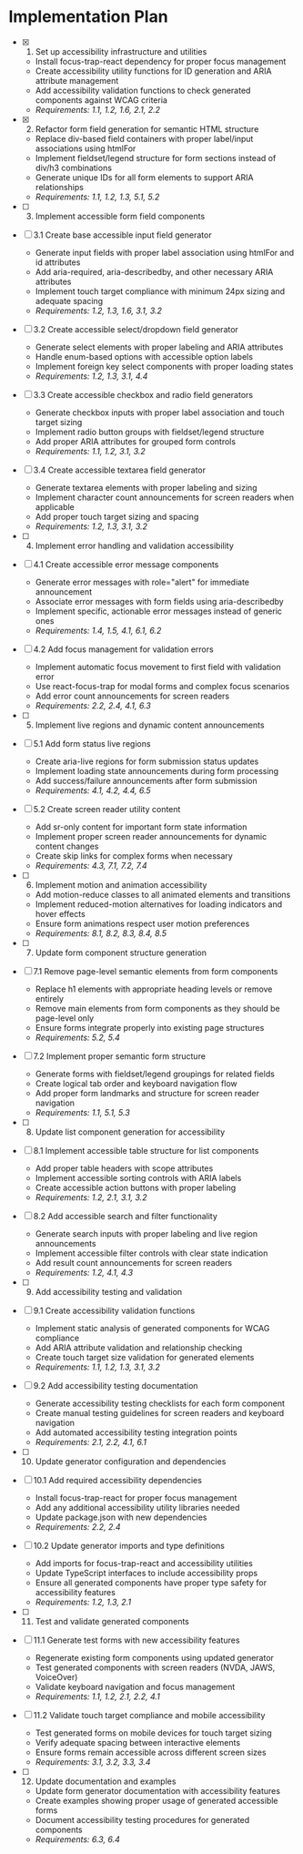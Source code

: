 # Implementation Plan

- [x] 1. Set up accessibility infrastructure and utilities

  - Install focus-trap-react dependency for proper focus management
  - Create accessibility utility functions for ID generation and ARIA attribute management
  - Add accessibility validation functions to check generated components against WCAG criteria
  - _Requirements: 1.1, 1.2, 1.6, 2.1, 2.2_

- [x] 2. Refactor form field generation for semantic HTML structure

  - Replace div-based field containers with proper label/input associations using htmlFor
  - Implement fieldset/legend structure for form sections instead of div/h3 combinations
  - Generate unique IDs for all form elements to support ARIA relationships
  - _Requirements: 1.1, 1.2, 1.3, 5.1, 5.2_

- [ ] 3. Implement accessible form field components
- [ ] 3.1 Create base accessible input field generator

  - Generate input fields with proper label association using htmlFor and id attributes
  - Add aria-required, aria-describedby, and other necessary ARIA attributes
  - Implement touch target compliance with minimum 24px sizing and adequate spacing
  - _Requirements: 1.2, 1.3, 1.6, 3.1, 3.2_

- [ ] 3.2 Create accessible select/dropdown field generator

  - Generate select elements with proper labeling and ARIA attributes
  - Handle enum-based options with accessible option labels
  - Implement foreign key select components with proper loading states
  - _Requirements: 1.2, 1.3, 3.1, 4.4_

- [ ] 3.3 Create accessible checkbox and radio field generators

  - Generate checkbox inputs with proper label association and touch target sizing
  - Implement radio button groups with fieldset/legend structure
  - Add proper ARIA attributes for grouped form controls
  - _Requirements: 1.1, 1.2, 3.1, 3.2_

- [ ] 3.4 Create accessible textarea field generator

  - Generate textarea elements with proper labeling and sizing
  - Implement character count announcements for screen readers when applicable
  - Add proper touch target sizing and spacing
  - _Requirements: 1.2, 1.3, 3.1, 3.2_

- [ ] 4. Implement error handling and validation accessibility
- [ ] 4.1 Create accessible error message components

  - Generate error messages with role="alert" for immediate announcement
  - Associate error messages with form fields using aria-describedby
  - Implement specific, actionable error messages instead of generic ones
  - _Requirements: 1.4, 1.5, 4.1, 6.1, 6.2_

- [ ] 4.2 Add focus management for validation errors

  - Implement automatic focus movement to first field with validation error
  - Use react-focus-trap for modal forms and complex focus scenarios
  - Add error count announcements for screen readers
  - _Requirements: 2.2, 2.4, 4.1, 6.3_

- [ ] 5. Implement live regions and dynamic content announcements
- [ ] 5.1 Add form status live regions

  - Create aria-live regions for form submission status updates
  - Implement loading state announcements during form processing
  - Add success/failure announcements after form submission
  - _Requirements: 4.1, 4.2, 4.4, 6.5_

- [ ] 5.2 Create screen reader utility content

  - Add sr-only content for important form state information
  - Implement proper screen reader announcements for dynamic content changes
  - Create skip links for complex forms when necessary
  - _Requirements: 4.3, 7.1, 7.2, 7.4_

- [ ] 6. Implement motion and animation accessibility

  - Add motion-reduce classes to all animated elements and transitions
  - Implement reduced-motion alternatives for loading indicators and hover effects
  - Ensure form animations respect user motion preferences
  - _Requirements: 8.1, 8.2, 8.3, 8.4, 8.5_

- [ ] 7. Update form component structure generation
- [ ] 7.1 Remove page-level semantic elements from form components

  - Replace h1 elements with appropriate heading levels or remove entirely
  - Remove main elements from form components as they should be page-level only
  - Ensure forms integrate properly into existing page structures
  - _Requirements: 5.2, 5.4_

- [ ] 7.2 Implement proper semantic form structure

  - Generate forms with fieldset/legend groupings for related fields
  - Create logical tab order and keyboard navigation flow
  - Add proper form landmarks and structure for screen reader navigation
  - _Requirements: 1.1, 5.1, 5.3_

- [ ] 8. Update list component generation for accessibility
- [ ] 8.1 Implement accessible table structure for list components

  - Add proper table headers with scope attributes
  - Implement accessible sorting controls with ARIA labels
  - Create accessible action buttons with proper labeling
  - _Requirements: 1.2, 2.1, 3.1, 3.2_

- [ ] 8.2 Add accessible search and filter functionality

  - Generate search inputs with proper labeling and live region announcements
  - Implement accessible filter controls with clear state indication
  - Add result count announcements for screen readers
  - _Requirements: 1.2, 4.1, 4.3_

- [ ] 9. Add accessibility testing and validation
- [ ] 9.1 Create accessibility validation functions

  - Implement static analysis of generated components for WCAG compliance
  - Add ARIA attribute validation and relationship checking
  - Create touch target size validation for generated elements
  - _Requirements: 1.1, 1.2, 1.3, 3.1, 3.2_

- [ ] 9.2 Add accessibility testing documentation

  - Generate accessibility testing checklists for each form component
  - Create manual testing guidelines for screen readers and keyboard navigation
  - Add automated accessibility testing integration points
  - _Requirements: 2.1, 2.2, 4.1, 6.1_

- [ ] 10. Update generator configuration and dependencies
- [ ] 10.1 Add required accessibility dependencies

  - Install focus-trap-react for proper focus management
  - Add any additional accessibility utility libraries needed
  - Update package.json with new dependencies
  - _Requirements: 2.2, 2.4_

- [ ] 10.2 Update generator imports and type definitions

  - Add imports for focus-trap-react and accessibility utilities
  - Update TypeScript interfaces to include accessibility props
  - Ensure all generated components have proper type safety for accessibility features
  - _Requirements: 1.2, 1.3, 2.1_

- [ ] 11. Test and validate generated components
- [ ] 11.1 Generate test forms with new accessibility features

  - Regenerate existing form components using updated generator
  - Test generated components with screen readers (NVDA, JAWS, VoiceOver)
  - Validate keyboard navigation and focus management
  - _Requirements: 1.1, 1.2, 2.1, 2.2, 4.1_

- [ ] 11.2 Validate touch target compliance and mobile accessibility

  - Test generated forms on mobile devices for touch target sizing
  - Verify adequate spacing between interactive elements
  - Ensure forms remain accessible across different screen sizes
  - _Requirements: 3.1, 3.2, 3.3, 3.4_

- [ ] 12. Update documentation and examples
  - Update form generator documentation with accessibility features
  - Create examples showing proper usage of generated accessible forms
  - Document accessibility testing procedures for generated components
  - _Requirements: 6.3, 6.4_
